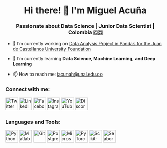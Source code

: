 <h1 align="center">Hi there! 👋 I'm Miguel Acuña</h1>
<h3 align="center">Passionate about Data Science | Junior Data Scientist | Colombia 🇨🇴</h3>

- 🔭 I’m currently working on [Data Analysis Project in Pandas for the Juan de Castellanos University Foundation](https://github.com/RiemannIntegrable/Data-analysis-project-in-Pandas-for-the-Juan-de-Castellanos-University-Foundation.git)

- 🌱 I’m currently learning **Data Science, Machine Learning, and Deep Learning**

- 📫 How to reach me: [jacunah@unal.edu.co](mailto:jacunah@unal.edu.co)

<h3 align="left">Connect with me:</h3>
<p align="left">
  <a href="https://twitter.com/josemiguelah" target="_blank"><img src="https://img.icons8.com/color/48/000000/twitter.png" alt="Twitter" width="40" height="40" /></a>
  <a href="https://linkedin.com/in/josemiguelacunahernandez" target="_blank"><img src="https://img.icons8.com/color/48/000000/linkedin.png" alt="LinkedIn" width="40" height="40" /></a>
  <a href="https://www.facebook.com/josemiguelacunah" target="_blank"><img src="https://img.icons8.com/color/48/000000/facebook.png" alt="Facebook" width="40" height="40" /></a>
  <a href="https://www.instagram.com/josemiguelacunah" target="_blank"><img src="https://img.icons8.com/color/48/000000/instagram-new.png" alt="Instagram" width="40" height="40" /></a>
  <a href="https://www.youtube.com/c/riemannintegrable" target="_blank"><img src="https://img.icons8.com/color/48/000000/youtube-play.png" alt="YouTube" width="40" height="40" /></a>
  <a href="https://discord.gg/Riemannintegrable" target="_blank"><img src="https://img.icons8.com/color/48/000000/discord-new-logo.png" alt="Discord" width="40" height="40" /></a>
</p>

<h3 align="left">Languages and Tools:</h3>
<p align="left">
  <img src="https://img.icons8.com/color/48/000000/python.png" alt="Python" width="40" height="40"/>
  <img src="https://img.icons8.com/ios-filled/50/000000/matlab.png" alt="Matlab" width="40" height="40"/>
  <img src="https://img.icons8.com/color/48/000000/git.png" alt="Git" width="40" height="40"/>
  <img src="https://img.icons8.com/color/48/000000/postgreesql.png" alt="PostgreSQL" width="40" height="40"/>
  <img src="https://img.icons8.com/color/48/000000/sql.png" alt="Microsoft SQL Server" width="40" height="40"/>
  <img src="https://img.icons8.com/color/48/000000/pytorch.png" alt="PyTorch" width="40" height="40"/>
  <img src="https://img.icons8.com/color/48/000000/scikit-learn.png" alt="Scikit-Learn" width="40" height="40"/>
  <img src="https://seaborn.pydata.org/_images/logo-mark-lightbg.svg" alt="Seaborn" width="40" height="40"/>
</p>
